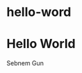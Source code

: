 # hello-word
<!DOCTYPE html>
<html>
	<head>
		<title>My First Hello World Web Page</title>
		<meta charset="utf-8">
	</head>
	<body>
		<h1>Hello World</h1>
		<p>Sebnem Gun</p>
	</body>
</html>
